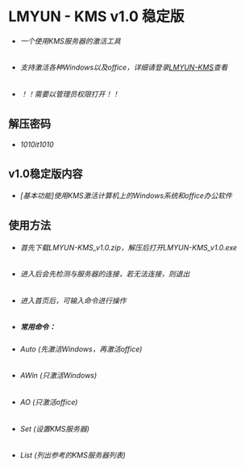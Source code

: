 # LMYUN - KMS v1.0 稳定版
* ###### 一个使用KMS服务器的激活工具
* ###### 支持激活各种Windows以及office，详细请登录[LMYUN-KMS](https://kms.lmyun.top/)查看
* ###### ！！需要以管理员权限打开！！
## 解压密码
* ###### 1010it1010
## v1.0稳定版内容
* ###### [基本功能]使用KMS激活计算机上的Windows系统和office办公软件
## 使用方法
* ###### 首先下载LMYUN-KMS_v1.0.zip，解压后打开LMYUN-KMS_v1.0.exe
* ###### 进入后会先检测与服务器的连接，若无法连接，则退出
* ###### 进入首页后，可输入命令进行操作
* ##### 常用命令：
* ###### Auto (先激活Windows，再激活office)
* ###### AWin (只激活Windows)                                       
* ###### AO (只激活office)                                          
* ###### Set (设置KMS服务器)                                          
* ###### List (列出参考的KMS服务器列表)                                        
